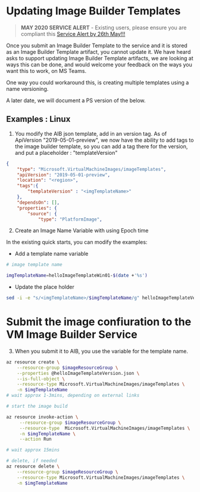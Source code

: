 # Updating Image Builder Templates

> **MAY 2020 SERVICE ALERT** - Existing users, please ensure you are compliant this [Service Alert by 26th May!!!](https://github.com/danielsollondon/azvmimagebuilder#service-update-may-2020-action-needed-by-26th-may---please-review)

Once you submit an Image Builder Template to the service and it is stored as an Image Builder Template artifact, you cannot update it. We have heard asks to support updating Image Builder Template artifacts, we are looking at ways this can be done, and would welcome your feedback on the ways you want this to work, on MS Teams.

One way you could workaround this, is creating multiple templates using a name versioning.

A later date, we will document a PS version of the below.

## Examples : Linux
1. You modify the AIB json template, add in an version tag. 
As of ApiVersion "2019-05-01-preview", we now have the ability to add tags to the image builder template, so you can add a tag there for the version, and put a placeholder : "templateVersion"

```json
{
    "type": "Microsoft.VirtualMachineImages/imageTemplates",
    "apiVersion": "2019-05-01-preview",
    "location": "<region>",
    "tags":{
        "templateVersion" : "<imgTemplateName>"
    },
    "dependsOn": [],
    "properties": {
        "source": {
            "type": "PlatformImage",
```

2.  Create an Image Name Variable with using Epoch time

In the existing quick starts, you can modify the examples:

* Add a template name variable
```bash
# image template name

imgTemplateName=helloImageTemplateWin01-$(date +'%s')
```
* Update the place holder
```bash
sed -i -e "s/<imgTemplateName>/$imgTemplateName/g" helloImageTemplateVersion.json
```

# Submit the image confiuration to the VM Image Builder Service
3. When you submit it to AIB, you use the variable for the template name.
```bash
az resource create \
    --resource-group $imageResourceGroup \
    --properties @helloImageTemplateVersion.json \
    --is-full-object \
    --resource-type Microsoft.VirtualMachineImages/imageTemplates \
    -n $imgTemplateName
# wait approx 1-3mins, depending on external links

# start the image build

az resource invoke-action \
     --resource-group $imageResourceGroup \
     --resource-type  Microsoft.VirtualMachineImages/imageTemplates \
     -n $imgTemplateName \
     --action Run 

# wait approx 15mins

# delete, if needed
az resource delete \
    --resource-group $imageResourceGroup \
    --resource-type Microsoft.VirtualMachineImages/imageTemplates \
    -n $imgTemplateName
```
